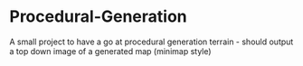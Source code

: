# Procedural-Generation
A small project to have a go at procedural generation terrain - should output a top down image of a generated map (minimap style)

